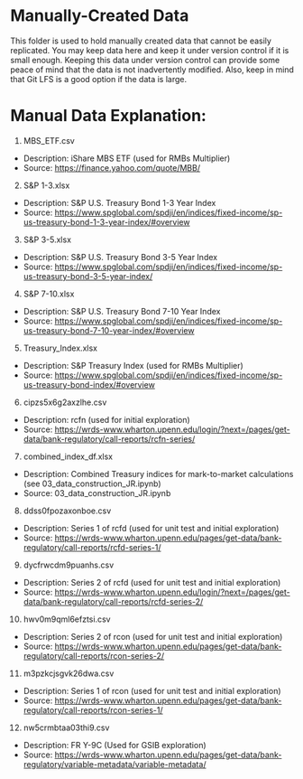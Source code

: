 # Manually-Created Data

This folder is used to hold manually created data that cannot be easily replicated.
You may keep data here and keep it under version control if it is small enough.
Keeping this data under version control can provide some peace of mind
that the data is not inadvertently modified.
Also, keep in mind that Git LFS is a good option if the data is large.


# Manual Data Explanation:

1. MBS_ETF.csv
- Description: iShare MBS ETF (used for RMBs Multiplier)
- Source: https://finance.yahoo.com/quote/MBB/

2. S&P 1-3.xlsx
- Description: S&P U.S. Treasury Bond 1-3 Year Index 
- Source: https://www.spglobal.com/spdji/en/indices/fixed-income/sp-us-treasury-bond-1-3-year-index/#overview 

3. S&P 3-5.xlsx
- Description: S&P U.S. Treasury Bond 3-5 Year Index
- Source: https://www.spglobal.com/spdji/en/indices/fixed-income/sp-us-treasury-bond-3-5-year-index/ 

4. S&P 7-10.xlsx
- Description: S&P U.S. Treasury Bond 7-10 Year Index
- Source: https://www.spglobal.com/spdji/en/indices/fixed-income/sp-us-treasury-bond-7-10-year-index/#overview

5. Treasury_Index.xlsx
- Description: S&P Treasury Index (used for RMBs Multiplier)
- Source: https://www.spglobal.com/spdji/en/indices/fixed-income/sp-us-treasury-bond-index/#overview

6. cipzs5x6g2axzlhe.csv
- Description: rcfn (used for initial exploration)
- Source: https://wrds-www.wharton.upenn.edu/login/?next=/pages/get-data/bank-regulatory/call-reports/rcfn-series/

7. combined_index_df.xlsx
- Description: Combined Treasury indices for mark-to-market calculations (see 03_data_construction_JR.ipynb)
- Source: 03_data_construction_JR.ipynb

8. ddss0fpozaxonboe.csv
- Description: Series 1 of rcfd (used for unit test and initial exploration)
- Source: https://wrds-www.wharton.upenn.edu/pages/get-data/bank-regulatory/call-reports/rcfd-series-1/

9. dycfrwcdm9puanhs.csv
- Description: Series 2 of rcfd (used for unit test and initial exploration)
- Source: https://wrds-www.wharton.upenn.edu/login/?next=/pages/get-data/bank-regulatory/call-reports/rcfd-series-2/

10. hwv0m9qml6efztsi.csv
- Description: Series 2 of rcon (used for unit test and initial exploration)
- Source: https://wrds-www.wharton.upenn.edu/pages/get-data/bank-regulatory/call-reports/rcon-series-2/

11. m3pzkcjsgvk26dwa.csv
- Description: Series 1 of rcon (used for unit test and initial exploration)
- Source: https://wrds-www.wharton.upenn.edu/pages/get-data/bank-regulatory/call-reports/rcon-series-1/

12. nw5crmbtaa03thi9.csv
- Description: FR Y-9C (Used for GSIB exploration)
- Source: https://wrds-www.wharton.upenn.edu/pages/get-data/bank-regulatory/variable-metadata/variable-metadata/
